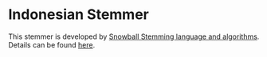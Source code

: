 # Indonesian Stemmer

This stemmer is developed by [Snowball Stemming language and algorithms](https://github.com/snowballstem). Details can be found [here](https://github.com/snowballstem/snowball).